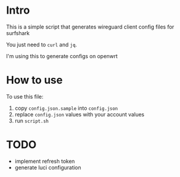 # Intro

This is a simple script that generates wireguard client config files for surfshark

You just need to `curl` and `jq`.

I'm using this to generate configs on openwrt

# How to use
To use this file:
1. copy `config.json.sample` into `config.json`
2. replace `config.json` values with your account values
3. run `script.sh`

# TODO

- implement refresh token
- generate luci configuration